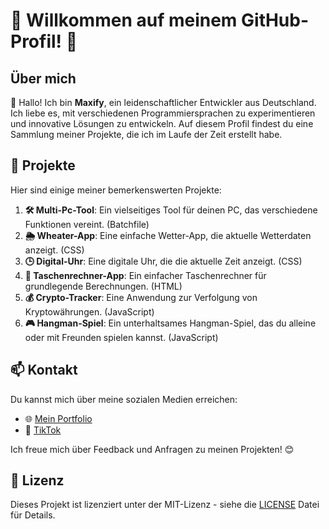 # 🌟 Willkommen auf meinem GitHub-Profil! 🌟

## Über mich

👋 Hallo! Ich bin **Maxify**, ein leidenschaftlicher Entwickler aus Deutschland. Ich liebe es, mit verschiedenen Programmiersprachen zu experimentieren und innovative Lösungen zu entwickeln. Auf diesem Profil findest du eine Sammlung meiner Projekte, die ich im Laufe der Zeit erstellt habe.

## 🚀 Projekte

Hier sind einige meiner bemerkenswerten Projekte:

1. **🛠️ Multi-Pc-Tool**: Ein vielseitiges Tool für deinen PC, das verschiedene Funktionen vereint. (Batchfile)
2. **🌦️ Wheater-App**: Eine einfache Wetter-App, die aktuelle Wetterdaten anzeigt. (CSS)
3. **🕒 Digital-Uhr**: Eine digitale Uhr, die die aktuelle Zeit anzeigt. (CSS)
4. **🧮 Taschenrechner-App**: Ein einfacher Taschenrechner für grundlegende Berechnungen. (HTML)
5. **💰 Crypto-Tracker**: Eine Anwendung zur Verfolgung von Kryptowährungen. (JavaScript)
6. **🎮 Hangman-Spiel**: Ein unterhaltsames Hangman-Spiel, das du alleine oder mit Freunden spielen kannst. (JavaScript)

## 📫 Kontakt

Du kannst mich über meine sozialen Medien erreichen:

- 🌐 [Mein Portfolio](https://maxify407578.github.io/Mein-Portfolio/)
- 🎥 [TikTok](https://www.tiktok.com/@dailydev6346)

Ich freue mich über Feedback und Anfragen zu meinen Projekten! 😊

## 📄 Lizenz

Dieses Projekt ist lizenziert unter der MIT-Lizenz - siehe die [LICENSE](LICENSE) Datei für Details.
